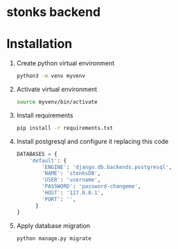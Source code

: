 # stonks backend

Installation
============

1. Create python virtual environment
    ```bash
    python3 -m venv myvenv
    ```

2. Activate virtual environment
    ```bash
	source myvenv/bin/activate
    ```

3. Install requirements
    ```bash
    pip install -r requirements.txt 
    ```

4. Install postgresql and configure it replacing this code 
    ```python
    DATABASES = {
        'default': {
            'ENGINE': 'django.db.backends.postgresql',
            'NAME': 'stonksDB',
            'USER': 'username',
            'PASSWORD': 'password-changeme',
            'HOST': '127.0.0.1',
            'PORT': '',
          }
    }
    ```

5. Apply database migration
    ```bash
    python manage.py migrate
    ```
